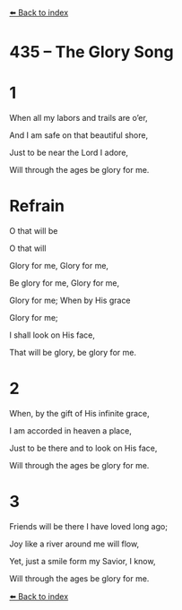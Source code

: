 [⬅️ Back to index](../README.md)

# 435 – The Glory Song





# 1

When all my labors and trails are o’er,

And I am safe on that beautiful shore,

Just to be near the Lord I adore,

Will through the ages be glory for me.



# Refrain

O that will be

O      that will

Glory for me, Glory for me,

Be    glory for me,    Glory for me,

Glory for me; When by His grace

Glory for me;

I shall look on His face,

That will be glory, be glory for me.



# 2

When, by the gift of His infinite grace,

I am accorded in heaven a place,

Just to be there and to look on His face,

Will through the ages be glory for me.



# 3

Friends will be there I have loved long ago;

Joy like a river around me will flow,

Yet, just a smile form my Savior, I know,

Will through the ages be glory for me.

[⬅️ Back to index](../README.md)
